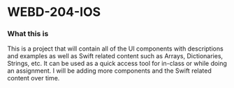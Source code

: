 # WEBD-204-IOS

### What this is
This is a project that will contain all of the UI components with descriptions and examples as well as Swift related content such as Arrays, Dictionaries, Strings, etc. It can be used as a quick access tool for in-class or while doing an assignment. I will be adding more components and the Swift related content over time.
